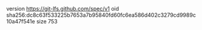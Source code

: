 version https://git-lfs.github.com/spec/v1
oid sha256:dc8c63f533225b7653a7b95840fd60fc6ea586d402c3279cd9989c10a47f541e
size 753

